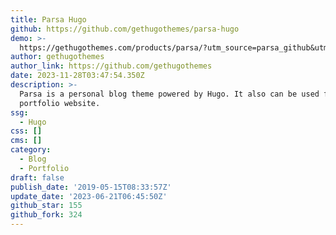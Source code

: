 ```yaml
---
title: Parsa Hugo
github: https://github.com/gethugothemes/parsa-hugo
demo: >-
  https://gethugothemes.com/products/parsa/?utm_source=parsa_github&utm_medium=referral&utm_campaign=github_theme_about
author: gethugothemes
author_link: https://github.com/gethugothemes
date: 2023-11-28T03:47:54.350Z
description: >-
  Parsa is a personal blog theme powered by Hugo. It also can be used for
  portfolio website.
ssg:
  - Hugo
css: []
cms: []
category:
  - Blog
  - Portfolio
draft: false
publish_date: '2019-05-15T08:33:57Z'
update_date: '2023-06-21T06:45:50Z'
github_star: 155
github_fork: 324
---
```

